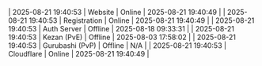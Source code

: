 | 2025-08-21 19:40:53 | Website | Online | 2025-08-21 19:40:49 |
| 2025-08-21 19:40:53 | Registration | Online | 2025-08-21 19:40:49 |
| 2025-08-21 19:40:53 | Auth Server | Offline | 2025-08-18 09:33:31 |
| 2025-08-21 19:40:53 | Kezan (PvE) | Offline | 2025-08-03 17:58:02 |
| 2025-08-21 19:40:53 | Gurubashi (PvP) | Offline | N/A |
| 2025-08-21 19:40:53 | Cloudflare | Online | 2025-08-21 19:40:49 |
